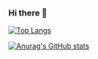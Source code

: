 ### Hi there 👋

[![Top Langs](https://github-readme-stats.vercel.app/api/top-langs/?username=Gyurkin&layout=compact)](https://github.com/anuraghazra/github-readme-stats)

[![Anurag's GitHub stats](https://github-readme-stats.vercel.app/api?username=Gyurkin)](https://github.com/anuraghazra/github-readme-stats)
